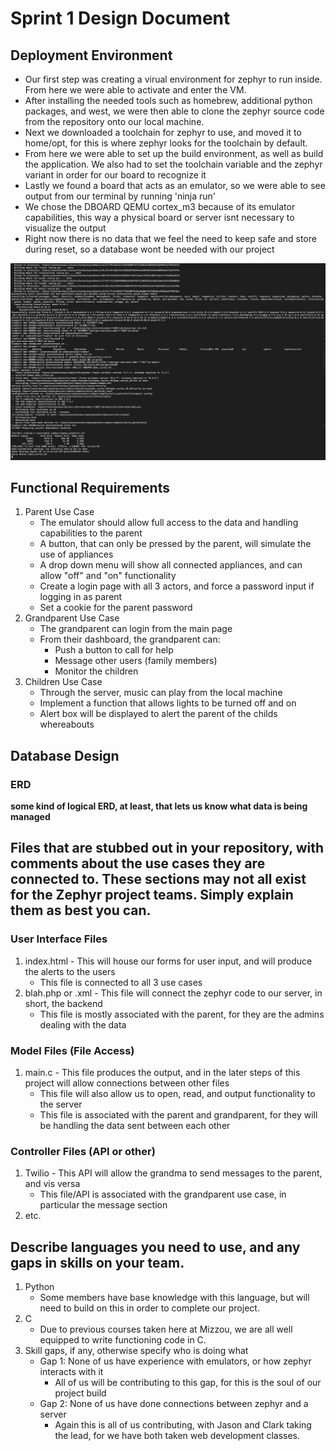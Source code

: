 # Sprint 1 Design Document 

## Deployment Environment

- Our first step was creating a virual environment for zephyr to run inside. From here we were able to activate and enter the VM. 
- After installing the needed tools such as homebrew, additional python packages, and west, we were then able to clone the zephyr source code from the repository onto our local machine.
- Next we downloaded a toolchain for zephyr to use, and moved it to home/opt, for this is where zephyr looks for the toolchain by default.
- From here we were able to set up the build environment, as well as build the application. We also had to set the toolchain variable and the zephyr variant in order for our board to recognize it
- Lastly we found a board that acts as an emulator, so we were able to see output from our terminal by running 'ninja run'
- We chose the DBOARD QEMU cortex_m3 because of its emulator capabilities, this way a physical board or server isnt necessary to visualize the output  
- Right now there is no data that we feel the need to keep safe and store during reset, so a database wont be needed with our project

![Running Evironment](helloRun.png)

## Functional Requirements

1. Parent Use Case
	- The emulator should allow full access to the data and handling capabilities to the parent
	- A button, that can only be pressed by the parent, will simulate the use of appliances
	- A drop down menu will show all connected appliances, and can allow "off" and "on" functionality
	- Create a login page with all 3 actors, and force a password input if logging in as parent
	- Set a cookie for the parent password
2. Grandparent Use Case		
	- The grandparent can login from the main page
	- From their dashboard, the grandparent can:
		- Push a button to call for help
		- Message other users (family members)
		- Monitor the children
3. Children Use Case
	- Through the server, music can play from the local machine
	- Implement a function that allows lights to be turned off and on
	- Alert box will be displayed to alert the parent of the childs whereabouts

## Database Design

### ERD

**some kind of logical ERD, at least, that lets us know what data is being managed**


 

## Files that are stubbed out in your repository, with comments about the use cases they are connected to. These sections may not all exist for the Zephyr project teams. Simply explain them as best you can. 

### User Interface Files

1. index.html - This will house our forms for user input, and will produce the alerts to the users
	- This file is connected to all 3 use cases
2. blah.php or .xml - This file will connect the zephyr code to our server, in short, the backend
	- This file is mostly associated with the parent, for they are the admins dealing with the data


### Model Files (File Access)

1. main.c - This file produces the output, and in the later steps of this project will allow connections between other files
	- This file will also allow us to open, read, and output functionality to the server
	- This file is associated with the parent and grandparent, for they will be handling the data sent between each other


### Controller Files (API or other)

1. Twilio - This API will allow the grandma to send messages to the parent, and vis versa
	- This file/API is associated with the grandparent use case, in particular the message section
2. etc. 

## Describe languages you need to use, and any gaps in skills on your team. 

1. Python 
	- Some members have base knowledge with this language, but will need to build on this in order to complete our project.
2. C
	- Due to previous courses taken here at Mizzou, we are all well equipped to write functioning code in C.
3. Skill gaps, if any, otherwise specify who is doing what
	- Gap 1: None of us have experience with emulators, or how zephyr interacts with it
		- All of us will be contributing to this gap, for this is the soul of our project build
	- Gap 2: None of us have done connections between zephyr and a server
		- Again this is all of us contributing, with Jason and Clark taking the lead, for we have both taken web development classes. 
